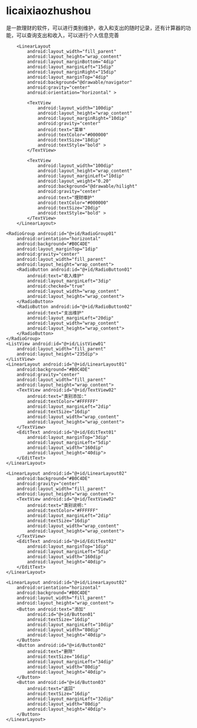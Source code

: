 # licaixiaozhushou
是一款理财的软件，可以进行类别维护，收入和支出的随时记录，还有计算器的功能，可以查询支出和收入，可以进行个人信息完善
<?xml version="1.0" encoding="utf-8"?>
<LinearLayout xmlns:android="http://schemas.android.com/apk/res/android"
    android:orientation="vertical"
    android:background="#BEBEBE"
    android:layout_width="fill_parent"
    android:layout_height="fill_parent">
	    
	    <LinearLayout
	        android:layout_width="fill_parent"
	        android:layout_height="wrap_content"
	        android:layout_marginBottom="4dip"
	        android:layout_marginLeft="15dip"
	        android:layout_marginRight="15dip"
	        android:layout_marginTop="4dip"
	        android:background="@drawable/navigator"
	        android:gravity="center"
	        android:orientation="horizontal" >

	        <TextView
	            android:layout_width="100dip"
	            android:layout_height="wrap_content"
	            android:layout_marginRight="10dip"
	            android:gravity="center"
	            android:text="菜单"
	            android:textColor="#000000"
	            android:textSize="18dip"
	            android:textStyle="bold" >
	        </TextView>

	        <TextView
	            android:layout_width="100dip"
	            android:layout_height="wrap_content"
	            android:layout_marginLeft="10dip"
	            android:layout_weight="0.20"
	            android:background="@drawable/hilight"
	            android:gravity="center"
	            android:text="理财维护"
	            android:textColor="#000000"
	            android:textSize="20dip"
	            android:textStyle="bold" >
	        </TextView>
	    </LinearLayout>

	<RadioGroup android:id="@+id/RadioGroup01"
	    android:orientation="horizontal" 
	    android:background="#B0C4DE"
	    android:layout_marginTop="1dip"
	    android:gravity="center"
		android:layout_width="fill_parent"
		android:layout_height="wrap_content">
		<RadioButton android:id="@+id/RadioButton01"
			android:text="收入维护" 
			android:layout_marginLeft="3dip"
			android:checked="true"
			android:layout_width="wrap_content"
			android:layout_height="wrap_content">
		</RadioButton>
		<RadioButton android:id="@+id/RadioButton02"
			android:text="支出维护"
			android:layout_marginLeft="20dip"
			android:layout_width="wrap_content"
			android:layout_height="wrap_content">
		</RadioButton>
	</RadioGroup>
	<ListView android:id="@+id/ListView01" 
		android:layout_width="fill_parent"
		android:layout_height="235dip">
	</ListView>	
	<LinearLayout android:id="@+id/LinearLayout01" 
		android:background="#B0C4DE"
	    android:gravity="center"
		android:layout_width="fill_parent"
		android:layout_height="wrap_content">
		<TextView android:id="@+id/TextView02" 
			android:text="类别添加:" 
			android:textColor="#FFFFFF"
			android:layout_marginLeft="2dip"
			android:textSize="16dip"
			android:layout_width="wrap_content" 
			android:layout_height="wrap_content">
		</TextView>
		<EditText android:id="@+id/EditText01" 
			android:layout_marginTop="3dip"
			android:layout_marginLeft="5dip"
			android:layout_width="160dip" 
			android:layout_height="40dip">
		</EditText>
	</LinearLayout>
	
	<LinearLayout android:id="@+id/LinearLayout02" 
		android:background="#B0C4DE"
	    android:gravity="center"
		android:layout_width="fill_parent"
		android:layout_height="wrap_content">
		<TextView android:id="@+id/TextView02" 
			android:text="类别说明:" 
			android:textColor="#FFFFFF"
			android:layout_marginLeft="2dip"
			android:textSize="16dip"
			android:layout_width="wrap_content" 
			android:layout_height="wrap_content">
		</TextView>
		<EditText android:id="@+id/EditText02" 
			android:layout_marginTop="1dip"
			android:layout_marginLeft="5dip"
			android:layout_width="160dip" 
			android:layout_height="40dip">
		</EditText>
	</LinearLayout>
	
	<LinearLayout android:id="@+id/LinearLayout02" 
		android:orientation="horizontal"
	    android:background="#B0C4DE"
		android:layout_width="fill_parent"
		android:layout_height="wrap_content">
		<Button android:text="添加" 
			android:id="@+id/Button01" 
			android:textSize="16dip"
			android:layout_marginLeft="10dip"
			android:layout_width="80dip" 
			android:layout_height="40dip">
		</Button>
		<Button android:id="@+id/Button02" 
			android:text="删除" 
			android:textSize="16dip"
			android:layout_marginLeft="34dip"
			android:layout_width="80dip" 
			android:layout_height="40dip">
		</Button>
		<Button android:id="@+id/Button03" 
			android:text="返回" 
			android:textSize="16dip"
			android:layout_marginLeft="32dip"
			android:layout_width="80dip" 
			android:layout_height="40dip">
		</Button>
	</LinearLayout>
</LinearLayout>
